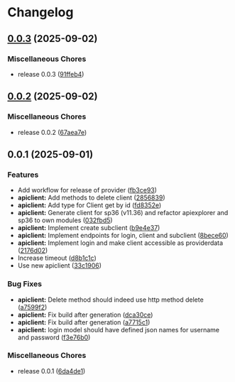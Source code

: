 # Changelog

## [0.0.3](https://github.com/statisticsnorway/terraform-provider-commvault/compare/v0.0.2...v0.0.3) (2025-09-02)


### Miscellaneous Chores

* release 0.0.3 ([91ffeb4](https://github.com/statisticsnorway/terraform-provider-commvault/commit/91ffeb4b650e72f2dad472ea38f1f52d01a9fbd7))

## [0.0.2](https://github.com/statisticsnorway/terraform-provider-commvault/compare/v0.0.1...v0.0.2) (2025-09-02)


### Miscellaneous Chores

* release 0.0.2 ([67aea7e](https://github.com/statisticsnorway/terraform-provider-commvault/commit/67aea7e0672edf42214997d5869e052f4dc35810))

## 0.0.1 (2025-09-01)


### Features

* Add workflow for release of provider ([fb3ce93](https://github.com/statisticsnorway/terraform-provider-commvault/commit/fb3ce93a646f364aa8e878f3bbd54ce4f2f0b464))
* **apiclient:** Add methods to delete client ([2856839](https://github.com/statisticsnorway/terraform-provider-commvault/commit/2856839f6160adbe61b6883aca12428e92ca8c0e))
* **apiclient:** Add type for Client get by id ([fd8352e](https://github.com/statisticsnorway/terraform-provider-commvault/commit/fd8352e89b7b86165f7a922b149ccf75b3ea461c))
* **apiclient:** Generate client for sp36 (v11.36) and refactor apiexplorer and sp36 to own modules ([032fbd5](https://github.com/statisticsnorway/terraform-provider-commvault/commit/032fbd594812b3f430a33e08076d45bc24c2280f))
* **apiclient:** Implement create subclient ([b9e4e37](https://github.com/statisticsnorway/terraform-provider-commvault/commit/b9e4e3796fb4bdcfb839e24f4caa213c4869d5f2))
* **apiclient:** Implement endpoints for login, client and subclient ([8bece60](https://github.com/statisticsnorway/terraform-provider-commvault/commit/8bece60a03588512a0158800e53772a941505d21))
* **apiclient:** Implement login and make client accessible as providerdata ([2176d02](https://github.com/statisticsnorway/terraform-provider-commvault/commit/2176d02d542546b1e17e3ceb0edc2c362023a69c))
* Increase timeout ([d8b1c1c](https://github.com/statisticsnorway/terraform-provider-commvault/commit/d8b1c1caf230a381b5d793642c9d034023423ab0))
* Use new apiclient ([33c1906](https://github.com/statisticsnorway/terraform-provider-commvault/commit/33c1906b8ef702223f436e89424aa09fde29254c))


### Bug Fixes

* **apiclient:** Delete method should indeed use http method delete ([a7599f2](https://github.com/statisticsnorway/terraform-provider-commvault/commit/a7599f2813b01f9e7c1a45925900cc46f091d889))
* **apiclient:** Fix build after generation ([dca30ce](https://github.com/statisticsnorway/terraform-provider-commvault/commit/dca30ced96512663209ce1720a140f01d80d5246))
* **apiclient:** Fix build after generation ([a7715c1](https://github.com/statisticsnorway/terraform-provider-commvault/commit/a7715c1431ffa1f70db0ca9ffcea52dc2882b983))
* **apiclient:** login model should have defined json names for username and password ([f3e76b0](https://github.com/statisticsnorway/terraform-provider-commvault/commit/f3e76b071bb4b655df58188cab6e6eab4a118319))


### Miscellaneous Chores

* release 0.0.1 ([6da4de1](https://github.com/statisticsnorway/terraform-provider-commvault/commit/6da4de1eef39c06d511bfa763a38a2b765ba803e))
